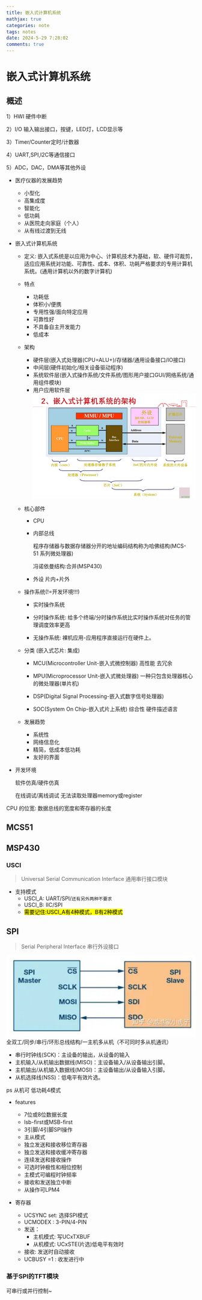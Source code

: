```yaml
---
title: 嵌入式计算机系统
mathjax: true
categories: note
tags: notes
date: 2024-5-29 7:28:02
comments: true
---
```

# 嵌入式计算机系统
## 概述

1）HWI 硬件中断

2）I/O 输入输出接口，按键，LED灯，LCD显示等

3）Timer/Counter定时/计数器

4）UART,SPI,I2C等通信接口

5）ADC，DAC，DMA等其他外设

* 医疗仪器的发展趋势
  * 小型化
  * 高集成度
  * 智能化
  * 低功耗
  * 从医院走向家庭（个人）
  * 从有线过渡到无线

* 嵌入式计算机系统
  * 定义: 嵌入式系统是以应用为中心、计算机技术为基础，软、硬件可裁剪，适应应用系统对功能、可靠性、成本、体积、功耗严格要求的专用计算机系统。(通用计算机以外的数字计算机)

  * 特点
    * 功耗低
    * 体积小/便携
    * 专用性强/面向特定应用
    * 可靠性好
    * 不具备自主开发能力
    * 低成本
  * 架构
    * 硬件层(嵌入式处理器(CPU=ALU+)/存储器/通用设备接口/IO接口)
    * 中间层(硬件初始化/相关设备驱动程序)
    * 系统软件层(嵌入式操作系统/文件系统/图形用户接口GUI/网络系统/通用组件模块)
    * 用户应用软件层
    ![alt text](image-58.png)

  * 核心部件
    * CPU
    * 内部总线
    
      程序存储器与数据存储器分开的地址编码结构称为哈佛结构(MCS-51 系列微处理器)
      
      冯诺依曼结构:合并(MSP430)

    * 外设 片内+片外
  
  * 操作系统(!=开发环境!!!)

    * 实时操作系统
  
    * 分时操作系统: 给多个终端/分时操作系统比实时操作系统对任务的管理调度效率更高
  
    * 无操作系统: 裸机应用-应用程序直接运行在硬件上。

  * 分类 (嵌入式芯片: 集成)

    * MCU(Microcontroller Unit-嵌入式微控制器) 高性能 去冗余

    * MPU(Microprocessor Unit-嵌入式微处理器) 一种只包含处理器核心的微处理器(单片机)

    * DSP(Digital Signal Processing-嵌入式数字信号处理器)

    * SOC(System On Chip-嵌入式片上系统) 综合性 硬件描述语言
  
  * 发展趋势
    
    * 系统性
    * 网络信息化
    * 精简，低成本低功耗
    * 友好的界面
* 开发环境
  
  软件仿真/硬件仿真
  
  在线调试/离线调试 无法读取处理器memory或register
    

CPU 的位宽: 数据总线的宽度和寄存器的长度
## MCS51
## MSP430
### USCI
> Universal Serial Communication Interface 通用串行接口模块

* 支持模式
    * USCI_A: UART/SPI/`还有另外两种不要求`
    * USCI_B: IIC/SPI
    * <mark>需要记住:USCI_A有4种模式，B有2种模式<mark>

## SPI
> Serial Peripheral Interface 串行外设接口

![alt text](image-31.png)
全双工/同步/串行/环形总线结构/一主机多从机（不可同时多从机通讯）

* 串行时钟线(SCK)：主设备的输出，从设备的输入
* 主机输入/从机输出数据线(MISO)：主设备输入/从设备输出引脚。
* 主机输出/从机输入数据线(MOSI)：主设备输出/从设备输入引脚。
* 从机选择线(NSS)：低电平有效片选。

ps 从机可 低功耗4模式

* features
    * 7位或8位数据长度
    *  lsb-first或MSB-first
    * 3引脚/4引脚SPI操作
    * 主从模式
    * 独立发送和接收移位寄存器
    * 独立发送和接收缓冲寄存器
    * 连续发送和接收操作
    * 可选时钟极性和相位控制
    * 主模式可编程时钟频率
    * 接收和发送独立中断
    * 从操作可LPM4

* 寄存器
    * UCSYNC set: 选择SPI模式
    * UCMODEX : 3-PIN/4-PIN
    * 发送：
        * 主机模式: 写UCxTXBUF
        * 从机模式: UCxSTE(片选)低电平有效时
    * 接收: 发送时自动接收
    * UCBUSY =1 : 收发进行中

### 基于SPI的TFT模块
可串行或并行控制~



